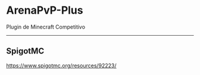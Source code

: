 # ArenaPvP-Plus
Plugin de Minecraft Competitivo

---

## SpigotMC

https://www.spigotmc.org/resources/92223/
